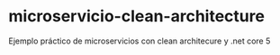 # microservicio-clean-architecture
Ejemplo práctico de microservicios con clean architecure y .net core 5

